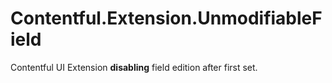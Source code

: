 # Contentful.Extension.UnmodifiableField

Contentful UI Extension **disabling** field edition after first set.
